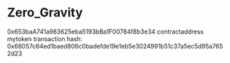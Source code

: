 # Zero_Gravity
0x653baA741a983625eba5193bBa1F00784f8b3e34 contractaddress mytoken
transaction hash: 0x68057c64ed1baed806c0badefde19e1eb5e3024991b51c37a5ec5d95a7652d23
